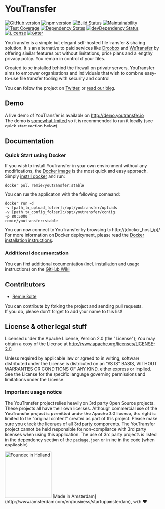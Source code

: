 # YouTransfer

[![GitHub version](https://badge.fury.io/gh/youtransfer%2Fyoutransfer.svg)](http://badge.fury.io/gh/youtransfer%2Fyoutransfer) [![npm version](https://badge.fury.io/js/youtransfer.svg)](http://badge.fury.io/js/youtransfer) [![Build Status](https://travis-ci.org/youtransfer/YouTransfer.svg?branch=master)](https://travis-ci.org/YouTransfer/YouTransfer) [![Maintainability](https://api.codeclimate.com/v1/badges/0af13d9a9eb8107a8417/maintainability)](https://codeclimate.com/github/YouTransfer/YouTransfer/maintainability) [![Test Coverage](https://api.codeclimate.com/v1/badges/0af13d9a9eb8107a8417/test_coverage)](https://codeclimate.com/github/YouTransfer/YouTransfer/test_coverage) [![Dependency Status](https://david-dm.org/youtransfer/youtransfer.svg)](https://david-dm.org/youtransfer/youtransfer) [![devDependency Status](https://david-dm.org/youtransfer/youtransfer/dev-status.svg)](https://david-dm.org/youtransfer/youtransfer#info=devDependencies) [![License](https://img.shields.io/github/license/youtransfer/youtransfer.svg)](http://www.apache.org/licenses/LICENSE-2.0) [![Gitter](https://badges.gitter.im/Join%20Chat.svg)](https://gitter.im/youtransfer/YouTransfer?utm_source=badge&utm_medium=badge&utm_campaign=pr-badge)

YouTransfer is a simple but elegant self-hosted file transfer & sharing solution. It is an alternative to paid services like [Dropbox](http://dropbox.com) and [WeTransfer](http://wetransfer.com) by offering similar features but without limitations, price plans and a lengthy privacy policy. You remain in control of your files.

Created to be installed behind the firewall on private servers, YouTransfer aims to empower organisations and individuals that wish to combine easy-to-use file transfer tooling with security and control.

You can follow the project on [Twitter](https://twitter.com/youtransfer), or [read our blog](http://blog.youtransfer.io). 

## Demo

A live demo of YouTransfer is available on http://demo.youtransfer.io  
The demo is [somewhat limited](https://github.com/youtransfer/YouTransfer/wiki/Demo) so it is recommended to run it locally (see quick start section below).

## Documentation

### Quick Start using Docker

If you wish to install YouTransfer in your own environment without any modifications, the [Docker image](http://hub.docker.com/r/remie/youtransfer/) is the most quick and easy approach. Simply [install docker](https://docs.docker.com/installation/) and run:

`docker pull remie/youtransfer:stable`

You can run the application with the following command:

````
docker run -d 
-v [path_to_upload_folder]:/opt/youtransfer/uploads 
-v [path_to_config_folder]:/opt/youtransfer/config 
-p 80:5000 
remie/youtransfer:stable
````

You can now connect to YouTransfer by browsing to http://[docker_host_ip]/  
For more information on Docker deployment, please read the [Docker installation instructions](https://github.com/youtransfer/YouTransfer/wiki/docker).

### Additional documentation

You can find additional documentation (incl. installation and usage instructions) on the [GitHub Wiki](https://github.com/youtransfer/YouTransfer/wiki)

## Contributors

- [Remie Bolte](https://github.com/remie)

You can contribute by forking the project and sending pull requests.  
If you do, please don't forget to add your name to this list!

## License & other legal stuff

Licensed under the Apache License, Version 2.0 (the "License");
You may obtain a copy of the License at http://www.apache.org/licenses/LICENSE-2.0

Unless required by applicable law or agreed to in writing, software
distributed under the License is distributed on an "AS IS" BASIS,
WITHOUT WARRANTIES OR CONDITIONS OF ANY KIND, either express or implied.
See the License for the specific language governing permissions and
limitations under the License.

### Important usage notice

The YouTransfer project relies heavily on 3rd party Open Source projects. These projects all have their own licenses. Although commercial use of the YouTransfer project is permitted under the Apache 2.0 license, this right is limited to the "original content" created as part of this project. Please make sure you check the licenses of all 3rd party components. The YouTransfer project cannot be held responsible for non-compliance with 3rd party licenses when using this application. The use of 3rd party projects is listed in the dependency section of the `package.json` or inline in the code (when applicable).  

<img src="http://youtransfer.io/assets/holland.png" alt="Founded in Holland" width="150">  
[Made in Amsterdam](http://www.iamsterdam.com/en/business/startupamsterdam), with ♥
